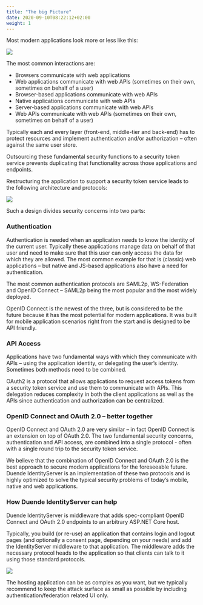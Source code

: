 ```yaml
---
title: "The big Picture"
date: 2020-09-10T08:22:12+02:00
weight: 1
---
```


Most modern applications look more or less like this:

![](../images/appArch.png)

The most common interactions are:

* Browsers communicate with web applications
* Web applications communicate with web APIs (sometimes on their own, sometimes on behalf of a user)
* Browser-based applications communicate with web APIs
* Native applications communicate with web APIs
* Server-based applications communicate with web APIs
* Web APIs communicate with web APIs (sometimes on their own, sometimes on behalf of a user)

Typically each and every layer (front-end, middle-tier and back-end) has to protect resources and
implement authentication and/or authorization – often against the same user store.

Outsourcing these fundamental security functions to a security token service prevents duplicating that functionality across those applications and endpoints.

Restructuring the application to support a security token service leads to the following architecture and protocols:

![](../images/protocols.png)

Such a design divides security concerns into two parts:

### Authentication
Authentication is needed when an application needs to know the identity of the current user.
Typically these applications manage data on behalf of that user and need to make sure that this user can only
access the data for which they are allowed. The most common example for that is (classic) web applications –
but native and JS-based applications also have a need for authentication.

The most common authentication protocols are SAML2p, WS-Federation and OpenID Connect – SAML2p being the
most popular and the most widely deployed.

OpenID Connect is the newest of the three, but is considered to be the future because it has the
most potential for modern applications. It was built for mobile application scenarios right from the start
and is designed to be API friendly.

### API Access
Applications have two fundamental ways with which they communicate with APIs – using the application identity,
or delegating the user’s identity. Sometimes both methods need to be combined.

OAuth2 is a protocol that allows applications to request access tokens from a security token service and use them
to communicate with APIs. This delegation reduces complexity in both the client applications as well as the APIs since
authentication and authorization can be centralized.

### OpenID Connect and OAuth 2.0 – better together
OpenID Connect and OAuth 2.0 are very similar – in fact OpenID Connect is an extension on top of OAuth 2.0.
The two fundamental security concerns, authentication and API access, are combined into a  single protocol - often with a single round trip to the security token service. 

We believe that the combination of OpenID Connect and OAuth 2.0 is the best approach to secure modern
applications for the foreseeable future. Duende IdentityServer is an implementation of these two protocols and is
highly optimized to solve the typical security problems of today’s mobile, native and web applications.

### How Duende IdentityServer can help
Duende IdentityServer is middleware that adds spec-compliant OpenID Connect and OAuth 2.0 endpoints to an arbitrary ASP.NET Core host.

Typically, you build (or re-use) an application that contains login and logout pages (and optionally a consent page, depending on your needs)
and add the IdentityServer middleware to that application. The middleware adds the necessary protocol heads to the application so that clients can talk to it using those standard protocols.

![](../images/middleware.png?height=30pc)

The hosting application can be as complex as you want, but we typically recommend to keep the attack surface as small as possible by including
authentication/federation related UI only.
